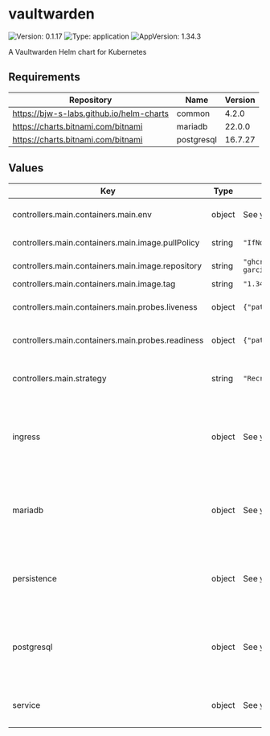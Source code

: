 # vaultwarden

![Version: 0.1.17](https://img.shields.io/badge/Version-0.1.17-informational?style=flat-square) ![Type: application](https://img.shields.io/badge/Type-application-informational?style=flat-square) ![AppVersion: 1.34.3](https://img.shields.io/badge/AppVersion-1.34.3-informational?style=flat-square)

A Vaultwarden Helm chart for Kubernetes

## Requirements

| Repository | Name | Version |
|------------|------|---------|
| https://bjw-s-labs.github.io/helm-charts | common | 4.2.0 |
| https://charts.bitnami.com/bitnami | mariadb | 22.0.0 |
| https://charts.bitnami.com/bitnami | postgresql | 16.7.27 |

## Values

| Key | Type | Default | Description |
|-----|------|---------|-------------|
| controllers.main.containers.main.env | object | See [values.yaml](./values.yaml) | environment variables. [[ref]](https://github.com/dani-garcia/vaultwarden/blob/main/.env.template) |
| controllers.main.containers.main.image.pullPolicy | string | `"IfNotPresent"` | image pull policy |
| controllers.main.containers.main.image.repository | string | `"ghcr.io/dani-garcia/vaultwarden"` | image repository |
| controllers.main.containers.main.image.tag | string | `"1.34.3"` | image tag |
| controllers.main.containers.main.probes.liveness | object | `{"path":"/alive","type":"HTTP"}` | Configures liveness probe |
| controllers.main.containers.main.probes.readiness | object | `{"path":"/alive","type":"HTTP"}` | Configures readiness probe |
| controllers.main.strategy | string | `"Recreate"` | Set the controller upgrade strategy |
| ingress | object | See [values.yaml](./values.yaml) | Enable and configure ingress settings for the chart under this key. |
| mariadb | object | See [values.yaml](./values.yaml) | Enable and configure mariadb database subchart under this key. |
| persistence | object | See [values.yaml](./values.yaml) | Configure persistence settings for the chart under this key. |
| postgresql | object | See [values.yaml](./values.yaml) | Enable and configure postgresql database subchart under this key. |
| service | object | See [values.yaml](./values.yaml) | Configures service settings for the chart. |

